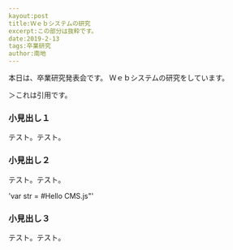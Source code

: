 ```yaml
---
kayout:post
title:Ｗｅｂシステムの研究
excerpt:この部分は抜粋です。
date:2019-2-13
tags:卒業研究
author:南地
---
```


本日は、卒業研究発表会です。
Ｗｅｂシステムの研究をしています。

＞これは引用です。

### 小見出し１
テスト。テスト。

### 小見出し２
テスト。テスト。

'var str = #Hello CMS.js"'

### 小見出し３
テスト。テスト。
